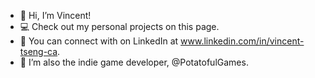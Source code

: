 - 👋 Hi, I’m Vincent!
- 💻 Check out my personal projects on this page.
- 📧 You can connect with on LinkedIn at www.linkedin.com/in/vincent-tseng-ca.
- 🥔 I’m also the indie game developer, @PotatofulGames.
